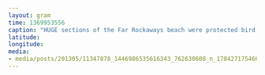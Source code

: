 ```yaml
---
layout: gram
time: 1369953556
caption: "HUGE sections of the Far Rockaways beach were protected bird habitat. I was totally cool with it."
latitude: 
longitude: 
media:
- media/posts/201305/11347878_1446986535616343_762630608_n_17842717546000351.jpg
---
```

